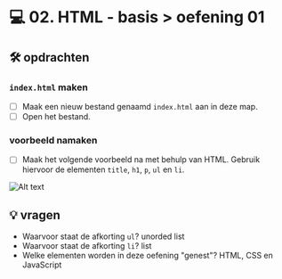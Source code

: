 # 💻 02. HTML - basis > oefening 01

## 🛠️ opdrachten

### `index.html` maken

- [ ] Maak een nieuw bestand genaamd `index.html` aan in deze map.
- [ ] Open het bestand.

### voorbeeld namaken

- [ ] Maak het volgende voorbeeld na met behulp van HTML. Gebruik hiervoor de elementen `title`, `h1`, `p`, `ul` en `li`.

![Alt text](image.png)

## 💡 vragen

- Waarvoor staat de afkorting `ul`? unorded list
- Waarvoor staat de afkorting `li`? list
- Welke elementen worden in deze oefening "genest"? HTML, CSS en JavaScript
